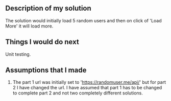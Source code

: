 ## Description of my solution

The solution would initially load 5 random users and then on click of 'Load More' it will load more.

## Things I would do next

Unit testing.

## Assumptions that I made

1. The part 1 url was initially set to 'https://randomuser.me/api/' but for part 2 I have changed the url. I have assumed that part 1 has to be changed to complete part 2 and not two completely different solutions.
